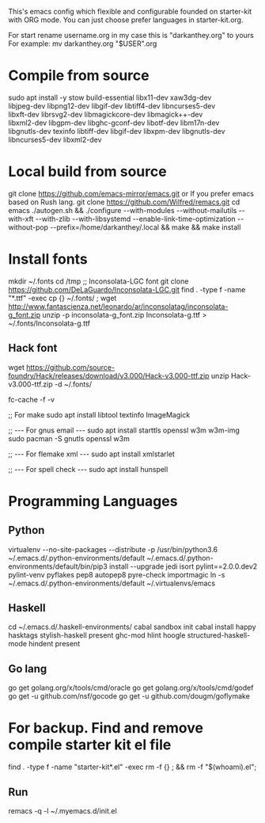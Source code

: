 This's emacs config which flexible and configurable founded on starter-kit with ORG mode.
You can just choose prefer languages in starter-kit.org.

For start rename username.org in my case this is "darkanthey.org" to yours
For example:
  mv darkanthey.org "$USER".org


# Compile from source
sudo apt install -y stow build-essential libx11-dev xaw3dg-dev \
     libjpeg-dev libpng12-dev libgif-dev libtiff4-dev libncurses5-dev \
     libxft-dev librsvg2-dev libmagickcore-dev libmagick++-dev \
     libxml2-dev libgpm-dev libghc-gconf-dev libotf-dev libm17n-dev \
     libgnutls-dev texinfo libtiff-dev libgif-dev libxpm-dev libgnutls-dev libncurses5-dev libxml2-dev

# Local build from source
git clone https://github.com/emacs-mirror/emacs.git
or If you prefer emacs based on Rush lang.
git clone https://github.com/Wilfred/remacs.git
cd emacs
./autogen.sh && ./configure --with-modules --without-mailutils --with-xft --with-zlib --with-libsystemd --enable-link-time-optimization --without-pop --prefix=/home/darkanthey/.local && make && make install

# Install fonts
mkdir ~/.fonts
cd /tmp
;; Inconsolata-LGC font
git clone https://github.com/DeLaGuardo/Inconsolata-LGC.git
find . -type f -name "*.ttf" -exec cp {} ~/.fonts/ \;
wget http://www.fantascienza.net/leonardo/ar/inconsolatag/inconsolata-g_font.zip
unzip -p inconsolata-g_font.zip Inconsolata-g.ttf > ~/.fonts/Inconsolata-g.ttf

## Hack font
wget https://github.com/source-foundry/Hack/releases/download/v3.000/Hack-v3.000-ttf.zip
unzip Hack-v3.000-ttf.zip -d ~/.fonts/

fc-cache -f -v

;; For make
sudo apt install libtool textinfo ImageMagick

;; --- For gnus email ---
sudo apt install starttls openssl w3m w3m-img
sudo pacman -S gnutls openssl w3m

;; --- For flemake xml ---
sudo apt install xmlstarlet

;; --- For spell check ---
sudo apt install hunspell

# Programming Languages

## Python
virtualenv --no-site-packages --distribute -p /usr/bin/python3.6 ~/.emacs.d/.python-environments/default
~/.emacs.d/.python-environments/default/bin/pip3 install --upgrade jedi isort pylint==2.0.0.dev2 pylint-venv pyflakes pep8 autopep8 pyre-check importmagic
ln -s ~/.emacs.d/.python-environments/default ~/.virtualenvs/emacs

## Haskell
cd ~/.emacs.d/.haskell-environments/
cabal sandbox init
cabal install happy hasktags stylish-haskell present ghc-mod hlint hoogle structured-haskell-mode hindent present

## Go lang
go get golang.org/x/tools/cmd/oracle
go get golang.org/x/tools/cmd/godef
go get -u github.com/nsf/gocode
go get -u github.com/dougm/goflymake


# For backup. Find and remove compile starter kit el file
find . -type f -name "starter-kit*.el" -exec rm -f {} \; && rm -f "$(whoami).el";

## Run
remacs -q -l ~/.myemacs.d/init.el